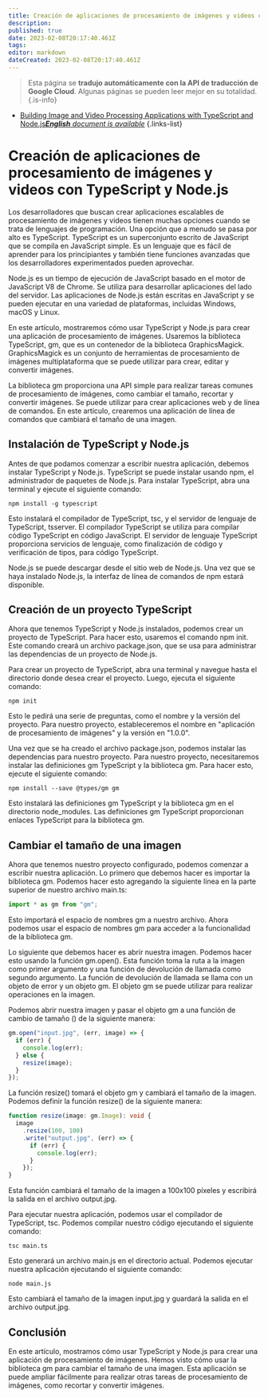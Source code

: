 ```yaml
---
title: Creación de aplicaciones de procesamiento de imágenes y videos con TypeScript y Node.js
description: 
published: true
date: 2023-02-08T20:17:40.461Z
tags: 
editor: markdown
dateCreated: 2023-02-08T20:17:40.461Z
---
```


> Esta página se **tradujo automáticamente con la API de traducción de Google Cloud**.
Algunas páginas se pueden leer mejor en su totalidad.{.is-info}



- [Building Image and Video Processing Applications with TypeScript and Node.js***English** document is available*](/en/Knowledge-base/TypeScript/building-image-and-video-processing-applications-with-typescript-and-node-js)
{.links-list}


# Creación de aplicaciones de procesamiento de imágenes y videos con TypeScript y Node.js

Los desarrolladores que buscan crear aplicaciones escalables de procesamiento de imágenes y videos tienen muchas opciones cuando se trata de lenguajes de programación. Una opción que a menudo se pasa por alto es TypeScript. TypeScript es un superconjunto escrito de JavaScript que se compila en JavaScript simple. Es un lenguaje que es fácil de aprender para los principiantes y también tiene funciones avanzadas que los desarrolladores experimentados pueden aprovechar.

Node.js es un tiempo de ejecución de JavaScript basado en el motor de JavaScript V8 de Chrome. Se utiliza para desarrollar aplicaciones del lado del servidor. Las aplicaciones de Node.js están escritas en JavaScript y se pueden ejecutar en una variedad de plataformas, incluidas Windows, macOS y Linux.

En este artículo, mostraremos cómo usar TypeScript y Node.js para crear una aplicación de procesamiento de imágenes. Usaremos la biblioteca TypeScript, gm, que es un contenedor de la biblioteca GraphicsMagick. GraphicsMagick es un conjunto de herramientas de procesamiento de imágenes multiplataforma que se puede utilizar para crear, editar y convertir imágenes.

La biblioteca gm proporciona una API simple para realizar tareas comunes de procesamiento de imágenes, como cambiar el tamaño, recortar y convertir imágenes. Se puede utilizar para crear aplicaciones web y de línea de comandos. En este artículo, crearemos una aplicación de línea de comandos que cambiará el tamaño de una imagen.

## Instalación de TypeScript y Node.js

Antes de que podamos comenzar a escribir nuestra aplicación, debemos instalar TypeScript y Node.js. TypeScript se puede instalar usando npm, el administrador de paquetes de Node.js. Para instalar TypeScript, abra una terminal y ejecute el siguiente comando:

```
npm install -g typescript
```

Esto instalará el compilador de TypeScript, tsc, y el servidor de lenguaje de TypeScript, tsserver. El compilador TypeScript se utiliza para compilar código TypeScript en código JavaScript. El servidor de lenguaje TypeScript proporciona servicios de lenguaje, como finalización de código y verificación de tipos, para código TypeScript.

Node.js se puede descargar desde el sitio web de Node.js. Una vez que se haya instalado Node.js, la interfaz de línea de comandos de npm estará disponible.

## Creación de un proyecto TypeScript

Ahora que tenemos TypeScript y Node.js instalados, podemos crear un proyecto de TypeScript. Para hacer esto, usaremos el comando npm init. Este comando creará un archivo package.json, que se usa para administrar las dependencias de un proyecto de Node.js.

Para crear un proyecto de TypeScript, abra una terminal y navegue hasta el directorio donde desea crear el proyecto. Luego, ejecuta el siguiente comando:

```
npm init
```

Esto le pedirá una serie de preguntas, como el nombre y la versión del proyecto. Para nuestro proyecto, estableceremos el nombre en "aplicación de procesamiento de imágenes" y la versión en "1.0.0".

Una vez que se ha creado el archivo package.json, podemos instalar las dependencias para nuestro proyecto. Para nuestro proyecto, necesitaremos instalar las definiciones gm TypeScript y la biblioteca gm. Para hacer esto, ejecute el siguiente comando:

```
npm install --save @types/gm gm
```

Esto instalará las definiciones gm TypeScript y la biblioteca gm en el directorio node_modules. Las definiciones gm TypeScript proporcionan enlaces TypeScript para la biblioteca gm.

## Cambiar el tamaño de una imagen

Ahora que tenemos nuestro proyecto configurado, podemos comenzar a escribir nuestra aplicación. Lo primero que debemos hacer es importar la biblioteca gm. Podemos hacer esto agregando la siguiente línea en la parte superior de nuestro archivo main.ts:

```typescript
import * as gm from "gm";
```

Esto importará el espacio de nombres gm a nuestro archivo. Ahora podemos usar el espacio de nombres gm para acceder a la funcionalidad de la biblioteca gm.

Lo siguiente que debemos hacer es abrir nuestra imagen. Podemos hacer esto usando la función gm.open(). Esta función toma la ruta a la imagen como primer argumento y una función de devolución de llamada como segundo argumento. La función de devolución de llamada se llama con un objeto de error y un objeto gm. El objeto gm se puede utilizar para realizar operaciones en la imagen.

Podemos abrir nuestra imagen y pasar el objeto gm a una función de cambio de tamaño () de la siguiente manera:

```typescript
gm.open("input.jpg", (err, image) => {
  if (err) {
    console.log(err);
  } else {
    resize(image);
  }
});
```

La función resize() tomará el objeto gm y cambiará el tamaño de la imagen. Podemos definir la función resize() de la siguiente manera:

```typescript
function resize(image: gm.Image): void {
  image
    .resize(100, 100)
    .write("output.jpg", (err) => {
      if (err) {
        console.log(err);
      }
    });
}
```

Esta función cambiará el tamaño de la imagen a 100x100 píxeles y escribirá la salida en el archivo output.jpg.

Para ejecutar nuestra aplicación, podemos usar el compilador de TypeScript, tsc. Podemos compilar nuestro código ejecutando el siguiente comando:

```
tsc main.ts
```

Esto generará un archivo main.js en el directorio actual. Podemos ejecutar nuestra aplicación ejecutando el siguiente comando:

```
node main.js
```

Esto cambiará el tamaño de la imagen input.jpg y guardará la salida en el archivo output.jpg.

## Conclusión

En este artículo, mostramos cómo usar TypeScript y Node.js para crear una aplicación de procesamiento de imágenes. Hemos visto cómo usar la biblioteca gm para cambiar el tamaño de una imagen. Esta aplicación se puede ampliar fácilmente para realizar otras tareas de procesamiento de imágenes, como recortar y convertir imágenes.